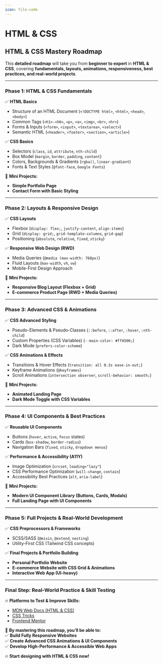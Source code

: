 ```yaml
---
icon: file-code
---
```


# HTML & CSS

## **HTML & CSS Mastery Roadmap**

This **detailed roadmap** will take you from **beginner to expert** in **HTML & CSS**, covering **fundamentals, layouts, animations, responsiveness, best practices, and real-world projects**.

***

### **Phase 1: HTML & CSS Fundamentals**

✅ **HTML Basics**

* Structure of an HTML Document (`<!DOCTYPE html>`, `<html>`, `<head>`, `<body>`)
* Common Tags (`<h1>-<h6>`, `<p>`, `<a>`, `<img>`, `<br>`, `<hr>`)
* Forms & Inputs (`<form>`, `<input>`, `<textarea>`, `<select>`)
* Semantic HTML (`<header>`, `<footer>`, `<section>`, `<article>`)

✅ **CSS Basics**

* Selectors (`class`, `id`, `attribute`, `nth-child`)
* Box Model (`margin`, `border`, `padding`, `content`)
* Colors, Backgrounds & Gradients (`rgba()`, `linear-gradient`)
* Fonts & Text Styles (`@font-face`, `Google Fonts`)

📌 **Mini Projects:**

* **Simple Portfolio Page**
* **Contact Form with Basic Styling**

***

### **Phase 2: Layouts & Responsive Design**

✅ **CSS Layouts**

* Flexbox (`display: flex;`, `justify-content`, `align-items`)
* Grid (`display: grid;`, `grid-template-columns`, `grid-gap`)
* Positioning (`absolute`, `relative`, `fixed`, `sticky`)

✅ **Responsive Web Design (RWD)**

* Media Queries (`@media (max-width: 768px)`)
* Fluid Layouts (`max-width`, `vh`, `vw`)
* Mobile-First Design Approach

📌 **Mini Projects:**

* **Responsive Blog Layout (Flexbox + Grid)**
* **E-commerce Product Page (RWD + Media Queries)**

***

### **Phase 3: Advanced CSS & Animations**

✅ **CSS Advanced Styling**

* Pseudo-Elements & Pseudo-Classes (`::before`, `::after`, `:hover`, `:nth-child`)
* Custom Properties (CSS Variables) (`--main-color: #ff4500;`)
* Dark Mode (`prefers-color-scheme`)

✅ **CSS Animations & Effects**

* Transitions & Hover Effects (`transition: all 0.3s ease-in-out;`)
* Keyframe Animations (`@keyframes`)
* Scroll Animations (`intersection observer`, `scroll-behavior: smooth;`)

📌 **Mini Projects:**

* **Animated Landing Page**
* **Dark Mode Toggle with CSS Variables**

***

### **Phase 4: UI Components & Best Practices**

✅ **Reusable UI Components**

* Buttons (`hover`, `active`, `focus` states)
* Cards (`box-shadow`, `border-radius`)
* Navigation Bars (`fixed`, `sticky`, `dropdown menus`)

✅ **Performance & Accessibility (A11Y)**

* Image Optimization (`srcset`, `loading="lazy"`)
* CSS Performance Optimization (`will-change`, `contain`)
* Accessibility Best Practices (`alt`, `aria-label`)

📌 **Mini Projects:**

* **Modern UI Component Library (Buttons, Cards, Modals)**
* **Full Landing Page with UI Components**

***

### **Phase 5: Full Projects & Real-World Development**

✅ **CSS Preprocessors & Frameworks**

* SCSS/SASS (`@mixin`, `@extend`, `nesting`)
* Utility-First CSS (Tailwind CSS concepts)

✅ **Final Projects & Portfolio Building**

* **Personal Portfolio Website**
* **E-commerce Website with CSS Grid & Animations**
* **Interactive Web App (UI-heavy)**

***

### **Final Step: Real-World Practice & Skill Testing**

🔥 **Platforms to Test & Improve Skills:**

* [MDN Web Docs (HTML & CSS)](https://developer.mozilla.org/en-US/)
* [CSS Tricks](https://css-tricks.com/)
* [Frontend Mentor](https://www.frontendmentor.io/)

🚀 **By mastering this roadmap, you’ll be able to:**\
✅ **Build Fully Responsive Websites**\
✅ **Create Advanced CSS Animations & UI Components**\
✅ **Develop High-Performance & Accessible Web Apps**

🔥 **Start designing with HTML & CSS now!**
